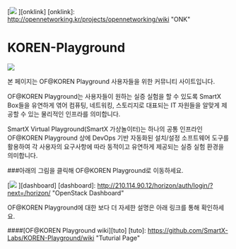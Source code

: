 [![](https://raw.githubusercontent.com/SmartX-Labs/KOREN-Playground/master/images/temp_ONK.png)
][onklink]
[onklink]: http://opennetworking.kr/projects/opennetworking/wiki "ONK"


# KOREN-Playground

![](https://raw.githubusercontent.com/SmartX-Labs/KOREN-Playground/master/images/main.png)

본 페이지는 OF@KOREN Playground 사용자들을 위한 커뮤니티 사이트입니다.

OF@KOREN Playground는 사용자들이 원하는 실증 실험을 할 수 있도록 SmartX Box들을 유연하게 엮어 컴퓨팅, 네트워킹, 스토리지로 대표되는 IT 자원들을 알맞게 제공할 수 있는 물리적인 인프라를 의미합니다. 

SmartX Virtual Playground(SmartX 가상놀이터)는 하나의 공통 인프라인 OF@KOREN Playground 상에 DevOps 기반 자동화된 설치/설정 소프트웨어 도구를 활용하여 각 사용자의 요구사항에 따라 동적이고 유연하게 제공되는 실증 실험 환경을 의미합니다. 

###아래의 그림을 클릭해 OF@KOREN Playground로 이동하세요.

[![](https://raw.githubusercontent.com/SmartX-Labs/KOREN-Playground/master/images/entrance.png)
][dashboard]
[dashboard]: http://210.114.90.12/horizon/auth/login/?next=/horizon/ "OpenStack Dashboard"


OF@KOREN Playground에 대한 보다 더 자세한 설명은 아래 링크를 통해 확인하세요.

####[OF@KOREN Playground wiki][tuto]
[tuto]: https://github.com/SmartX-Labs/KOREN-Playground/wiki "Tuturial Page"
